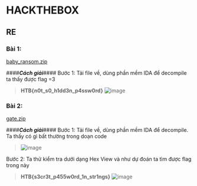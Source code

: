 # HACKTHEBOX
## RE
### Bài 1: 
[baby_ransom.zip](https://github.com/Peteraad/HACKTHEBOX/files/7438103/baby_ransom.zip)

####***Cách giải***####
Bước 1: Tải file về, dùng phần mềm IDA để decompile ta thấy được flag =3
>**HTB{n0t_s0_h1dd3n_p4ssw0rd}**
>![image](https://user-images.githubusercontent.com/90112096/139355349-c065dfc2-5f6d-4a71-b962-426a0b4b688e.png)

### Bài 2:
[gate.zip](https://github.com/Peteraad/HACKTHEBOX/files/7438110/gate.zip)

####***Cách giải***####
Bước 1: Tải file về, dùng phần mềm IDA để decompile. Ta thấy có gì bất thường trong doạn code 
>![image](https://user-images.githubusercontent.com/90112096/139355546-d4471be9-e763-4b29-ada5-b49c24a75e42.png)

Bước 2: Ta thử kiểm tra dưới dạng Hex View và như dự đoán ta tìm được flag trong này
>**HTB{s3cr3t_p455w0rd_1n_str1ngs}**
>![image](https://user-images.githubusercontent.com/90112096/139355624-b95029f2-0573-47c3-9cea-2bad7f44bb5a.png)
